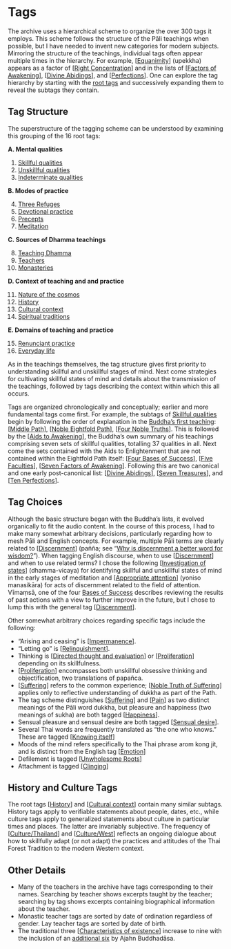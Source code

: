 # Tags
The archive uses a hierarchical scheme to organize the over 300 tags it employs. This scheme follows the structure of the Pāli teachings when possible, but I have needed to invent new categories for modern subjects. Mirroring the structure of the teachings, individual tags often appear multiple times in the hierarchy. For example, [[Equanimity](../tags/equanimity.html)] (upekkha) appears as a factor of [[Right Concentration](../tags/right-concentration.html)] and in the lists of [[Factors of Awakening](../tags/factors-of-awakening.html)], [[Divine Abidings](../tags/divine-abidings.html)], and [[Perfections](../tags/perfections.html)]. One can explore the tag hierarchy by starting with the [root tags](../drilldown/tag-999.html) and successively expanding them to reveal the subtags they contain.

## Tag Structure

The superstructure of the tagging scheme can be understood by examining this grouping of the 16 root tags:

__A. Mental qualities__

1. [Skillful qualities](../drilldown/tag-000.html#0)
2. [Unskillful qualities](../drilldown/tag-172.html#172)
3. [Indeterminate qualities](../drilldown/tag-215.html#215)

 __B. Modes of practice__

4. [Three Refuges](../drilldown/tag-268.html#268)
5. [Devotional practice](../drilldown/tag-275.html#275)
6. [Precepts](../drilldown/tag-293.html#293)
7. [Meditation](../drilldown/tag-320.html#320)

 __C. Sources of Dhamma teachings__

8. [Teaching Dhamma](../drilldown/tag-392.html#392)
9. [Teachers](../drilldown/tag-429.html#429)
10. [Monasteries](../drilldown/tag-495.html#495)

 __D. Context of teaching and and practice__

11. [Nature of the cosmos](../drilldown/tag-518.html#518)
12. [History](../drilldown/tag-538.html#538)
13. [Cultural context](../drilldown/tag-548.html#548)
14. [Spiritual traditions](../drilldown/tag-567.html#567)

 __E. Domains of teaching and practice__

15. [Renunciant practice](../drilldown/tag-579.html#579)
16. [Everyday life](../drilldown/tag-647.html#647)

As in the teachings themselves, the tag structure gives first priority to understanding skillful and unskillful stages of mind. Next come strategies for cultivating skillful states of mind and details about the transmission of the teachings, followed by tags describing the context within which this all occurs.

Tags are organized chronologically and conceptually; earlier and more fundamental tags come first. For example, the subtags of [Skillful qualities](../drilldown/tag-000.html#0) begin by following the order of explanation in the [Buddha’s first teaching](https://www.abhayagiri.org/media/books/Chanting-Book-Vol-1-Web.pdf#page=110): [[Middle Path](../tags/middle-path.html)], [[Noble Eightfold Path](../tags/eightfold-path.html)], [[Four Noble Truths](../tags/four-noble-truths.html)]. This is followed by the [[Aids to Awakening](../tags/aids-to-awakening.html)], the Buddha’s own summary of his teachings comprising seven sets of skillful qualities, totalling 37 qualities in all. Next come the sets contained with the Aids to Enlightenment that are not contained within the Eightfold Path itself: [[Four Bases of Success](../tags/bases-of-success.html)], [[Five Faculties](../tags/faculties.html)], [[Seven Factors of Awakening](../tags/factors-of-awakening.html)]. Following this are two canonical and one early post-canonical list: [[Divine Abidings](../tags/divine-abidings.html)], [[Seven Treasures](../tags/treasures.html)], and [[Ten Perfections](../tags/perfections.html)]. 

## Tag Choices

Although the basic structure began with the Buddha’s lists, it evolved organically to fit the audio content. In the course of this process, I had to make many somewhat arbitrary decisions, particularly regarding how to mesh Pāli and English concepts. For example, multiple Pāli terms are clearly related to [[Discernment](../tags/discernment.html)] (pañña; see “[Why is discernment a better word for wisdom?](../events/SRD2013.html#SRD2013_S01_F03)”). When tagging English discourse, when to use [[Discernment](../tags/discernment.html)] and when to use related terms? I chose the following [[Investigation of states](../tags/investigation-of-states.html)] (dhamma-vicaya) for identifying skillful and unskillful states of mind in the early stages of meditation and [[Appropriate attention](../tags/appropriate-attention.html)] (yoniso manasikāra) for acts of discernment related to the field of attention. Vīmaṃsā, one of the four [Bases of Success](../drilldown/tag-090.html#90) describes reviewing the results of past actions with a view to further improve in the future, but I chose to lump this with the general tag [[Discernment](../tags/discernment.html)].

Other somewhat arbitrary choices regarding specific tags include the following:

 - “Arising and ceasing” is [[Impermanence](../tags/impermanence.html)].
 - “Letting go” is [[Relinquishment](../tags/relinquishment.html)].
 - Thinking is [[Directed thought and evaluation](../tags/directed-thought-and-evaluation.html)] or [[Proliferation](../tags/proliferation.html)] depending on its skillfulness.
 - [[Proliferation](../tags/proliferation.html)] encompasses both unskillful obsessive thinking and objectification, two translations of papañca.
 - [[Suffering](../tags/suffering.html)] refers to the common experience; [[Noble Truth of Suffering](../tags/noble-truth-of-suffering.html)] applies only to reflective understanding of dukkha as part of the Path.
 - The tag scheme distinguishes [[Suffering](../tags/suffering.html)] and [[Pain](../tags/pain.html)] as two distinct meanings of the Pāli word dukkha, but pleasure and happiness (two meanings of sukha) are both tagged [[Happiness](../tags/happiness.html)].
 - Sensual pleasure and sensual desire are both tagged [[Sensual desire](../tags/sensual-desire.html)].
 - Several Thai words are frequently translated as “the one who knows.” These are tagged [[Knowing itself](../tags/knowing-itself.html)]
 - Moods of the mind refers specifically to the Thai phrase arom kong jit, and is distinct from the English tag [[Emotion](../tags/emotion.html)]
 - Defilement is tagged [[Unwholesome Roots](../tags/unwholesome-roots.html)]
 - Attachment is tagged [[Clinging](../tags/clinging.html)]

## History and Culture Tags

The root tags [[History](../tags/history.html)] and [[Cultural context](../tags/cultural-context.html)] contain many similar subtags. History tags apply to verifiable statements about people, dates, etc., while culture tags apply to generalized statements about culture in particular times and places. The latter are invariably subjective. The frequency of [[Culture/Thailand](../tags/culturethailand.html)] and [[Culture/West](../tags/culturewest.html)] reflects an ongoing dialogue about how to skillfully adapt (or not adapt) the practices and attitudes of the Thai Forest Tradition to the modern Western context.

## Other Details
 - Many of the teachers in the archive have tags corresponding to their names. Searching by teacher shows excerpts taught by the teacher; searching by tag shows excerpts containing biographical information about the teacher.
 - Monastic teacher tags are sorted by date of ordination regardless of gender. Lay teacher tags are sorted by date of birth.
 - The traditional three [[Characteristics of existence](../tags/characteristics-of-existence.html)] increase to nine with the inclusion of an [additional six](https://www.abhayagiri.org/media/books/The-Island-Web-2020%20ed..pdf#page=115) by Ajahn Buddhadāsa.




